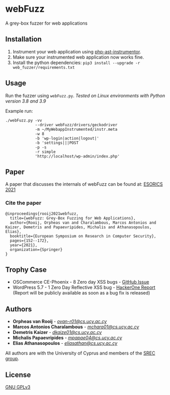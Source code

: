 # webFuzz

A grey-box fuzzer for web applications

## Installation

1. Instrument your web application using [php-ast-instrumentor](https://github.com/ovanr/webFuzz/tree/v1.2.1/instrumentor/php).
2. Make sure your instrumented web application now works fine.
4. Install the python dependencies:  ```pip3 install --upgrade -r web_fuzzer/requirements.txt```

## Usage

Run the fuzzer using `webFuzz.py`.
*Tested on Linux environments with Python version 3.8 and 3.9*

Example run: 
```
./webFuzz.py -vv 
             --driver webFuzz/drivers/geckodriver 
             -m ~/MyWebappInstrumented/instr.meta 
             -w 8 
             -b 'wp-login|action|logout|' 
             -b 'settings|||POST 
             -p -s 
             -r simple 
             'http://localhost/wp-admin/index.php'
```

## Paper

A paper that discusses the internals of webFuzz can be found at: 
[ESORICS 2021](https://www.researchgate.net/publication/354942205_webFuzz_Grey-Box_Fuzzing_for_Web_Applications)

### Cite the paper
```
@inproceedings{rooij2021webfuzz,
  title={webFuzz: Grey-Box Fuzzing for Web Applications},
  author={Rooij, Orpheas van and Charalambous, Marcos Antonios and Kaizer, Demetris and Papaevripides, Michalis and Athanasopoulos, Elias},
  booktitle={European Symposium on Research in Computer Security},
  pages={152--172},
  year={2021},
  organization={Springer}
}
```

## Trophy Case

* OSCommerce CE-Phoenix - 8 Zero day XSS bugs - [GitHub Issue](https://github.com/gburton/CE-Phoenix/issues/1039)
* WordPress 5.7 - 1 Zero Day Reflective XSS bug - [HackerOne Report](https://hackerone.com/reports/1103740) (Report will be publicly available as soon as a bug fix is released)

## Authors

* **Orpheas van Rooij** - *ovan-r01@cs.ucy.ac.cy*
* **Marcos Antonios Charalambous** - *mchara01@cs.ucy.ac.cy*
* **Demetris Kaizer** - *dkaize01@cs.ucy.ac.cy*
* **Michalis Papaevripides** - *mpapae04@cs.ucy.ac.cy*
* **Elias Athanasopoulos** - *eliasathan@cs.ucy.ac.cy*

All authors are with the University of Cyprus and members of the [SREC group](https://srec.cs.ucy.ac.cy). 

## License
[GNU GPLv3](https://choosealicense.com/licenses/gpl-3.0/)
